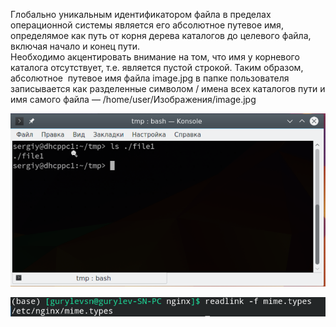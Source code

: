 Глобально уникальным идентификатором файла в пределах операционной системы является его абсолютное путевое имя, определямое как путь от корня дерева каталогов до целевого файла, включая начало и конец пути.  
Необходимо акцентировать внимание на том, что имя у корневого каталога отсутствует, т.е. является пустой строкой. Таким образом, абсолютное  путевое имя файла image.jpg в папке пользователя записывается как разделенные символом / имена всех каталогов пути и имя самого файла — /home/user/Изображения/image.jpg


![image.png](../images/poniatiie-puti-v-linux_1.png)


![image.png](../images/poniatiie-puti-v-linux_2.png)

